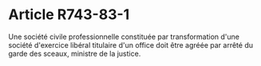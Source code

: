 # Article R743-83-1

<p>Une société civile professionnelle constituée par transformation d'une société d'exercice libéral titulaire d'un office doit être agréée par arrêté du garde des sceaux, ministre de la justice.</p>